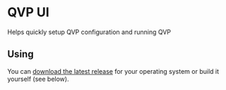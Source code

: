 # QVP UI
Helps quickly setup QVP configuration and running QVP
## Using

You can [download the latest release]() for your operating system or build it yourself (see below).
